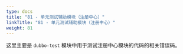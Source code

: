 ```yaml
---
type: docs
title: "81 - 单元测试辅助模块（注册中心）"
linkTitle: "81 - 单元测试辅助模块（注册中心）"
weight: 81
---
```


这里主要是 `dubbo-test` 模块中用于测试注册中心模块的代码的相关错误码。